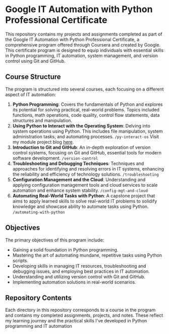 # **Google IT Automation with Python Professional Certificate**

This repository contains my projects and assignments completed as part of the Google IT Automation with Python Professional Certificate, a comprehensive program offered through Coursera and created by Google. This certificate program is designed to equip individuals with essential skills in Python programming, IT automation, system management, and version control using Git and GitHub.

## **Course Structure**

The program is structured into several courses, each focusing on a different aspect of IT automation:

1. **Python Programming**: Covers the fundamentals of Python and explores its potential for solving practical, real-world problems. Topics included functions, math operations, code quality, control flow statements, data structures and manipulation.
2. **Using Python to Interact with the Operating System**: Delving into system operations using Python. This includes file manipulation, system administration tasks, and automating processes.
    `/py-interact-os`
    Visit my module project blog [here](https://dkloud.hashnode.dev/automating-log-analysis-and-reporting-for-service-insights-a-python-based-approach).
3. **Introduction to Git and GitHub**: An in-depth exploration of version control systems, focusing on Git and GitHub, essential tools for modern software development.
    `/version-control`
4. **Troubleshooting and Debugging Techniques**: Techniques and approaches for identifying and resolving errors in IT systems, enhancing the reliability and efficiency of technology solutions.
    `/troubleshooting`
5. **Configuration Management and the Cloud**: Understanding and applying configuration management tools and cloud services to scale automation and enhance system stability.
    `/config-mgt-and-cloud`
6. **Automating Real-World Tasks with Python**: A capstone project that aims to apply learned skills to solve real-world IT problems to solidify knowledge and showcase  ability to automate tasks using Python.
    `/automating-with-python`

## **Objectives**

The primary objectives of this program include:

- Gaining a solid foundation in Python programming.
- Mastering the art of automating mundane, repetitive tasks using Python scripts.
- Developing skills in managing IT resources, troubleshooting and debugging issues, and employing best practices in IT automation.
- Understanding and utilizing version control with Git and GitHub.
- Implementing automation solutions in real-world scenarios.

## **Repository Contents**

Each directory in this repository corresponds to a course in the program and contains my completed assignments, projects, and notes. These reflect my learning journey and the practical skills I've developed in Python programming and IT automation